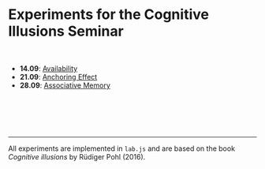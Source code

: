 # Experiments for the Cognitive Illusions Seminar

<br/>


-   **14.09**: [Availability](https://consurvey.sowi.uni-mannheim.de/publix/926/start?batchId=1249&generalMultiple) 
-   **21.09**: [Anchoring Effect](https://consurvey.sowi.uni-mannheim.de/publix/927/start?batchId=1250&generalMultiple) 
-   **28.09**: [Associative Memory](https://consurvey.sowi.uni-mannheim.de/publix/928/start?batchId=1251&generalMultiple)





<br/><br/><br/><br/>


---
All experiments are implemented in `lab.js` and are based on the book *Cognitive illusions* by Rüdiger Pohl (2016).
